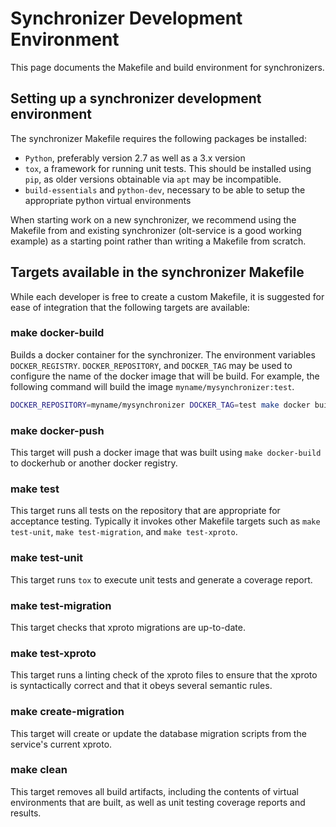 # Synchronizer Development Environment

This page documents the Makefile and build environment for synchronizers.

## Setting up a synchronizer development environment

The synchronizer Makefile requires the following packages be installed:

* `Python`, preferably version 2.7 as well as a 3.x version
* `tox`, a framework for running unit tests. This should be installed using `pip`, as older versions obtainable via `apt` may be incompatible.
* `build-essentials` and `python-dev`, necessary to be able to setup the appropriate python virtual environments

When starting work on a new synchronizer, we recommend using the Makefile from and existing synchronizer (olt-service is a good working example) as a starting point rather than writing a Makefile from scratch.

## Targets available in the synchronizer Makefile

While each developer is free to create a custom Makefile, it is suggested for ease of integration that the following targets are available:

### make docker-build

Builds a docker container for the synchronizer. The environment variables `DOCKER_REGISTRY`. `DOCKER_REPOSITORY`, and `DOCKER_TAG` may be used to configure the name of the docker image that will be build. For example, the following command will build the image `myname/mysynchronizer:test`.

```bash
DOCKER_REPOSITORY=myname/mysynchronizer DOCKER_TAG=test make docker build
```

### make docker-push

This target will push a docker image that was built using `make docker-build` to dockerhub or another docker registry.

### make test

This target runs all tests on the repository that are appropriate for acceptance testing. Typically it invokes other Makefile targets such as `make test-unit`, `make test-migration`, and `make test-xproto`.

### make test-unit

This target runs `tox` to execute unit tests and generate a coverage report.

### make test-migration

This target checks that xproto migrations are up-to-date.

### make test-xproto

This target runs a linting check of the xproto files to ensure that the xproto is syntactically correct and that it obeys several semantic rules.

### make create-migration

This target will create or update the database migration scripts from the service's current xproto.

### make clean

This target removes all build artifacts, including the contents of virtual environments that are built, as well as unit testing coverage reports and results.